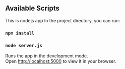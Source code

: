 ## Available Scripts
This is nodejs app
In the project directory, you can run:

### `npm install`
### `node server.js`

Runs the app in the development mode.\
Open [http://localhost:5000](http://localhost:5000) to view it in your browser.
